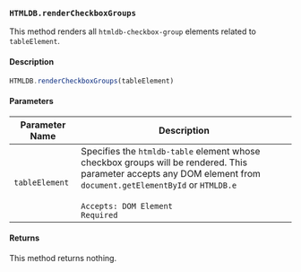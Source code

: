 ### `HTMLDB.renderCheckboxGroups`

This method renders all `htmldb-checkbox-group` elements related to `tableElement`.

#### Description

```javascript
HTMLDB.renderCheckboxGroups(tableElement)
```

#### Parameters

| Parameter Name             | Description                               |
| -------------------------- | ----------------------------------------- |
| `tableElement` | Specifies the `htmldb-table` element whose checkbox groups will be rendered. This parameter accepts any DOM element from `document.getElementById` or `HTMLDB.e`<br><br>`Accepts: DOM Element`<br>`Required` |

#### Returns

This method returns nothing.